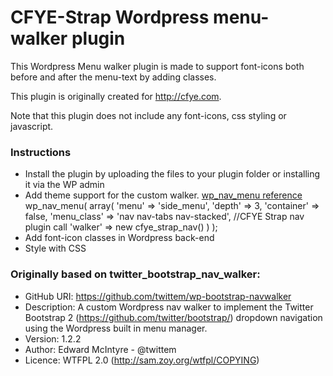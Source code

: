 CFYE-Strap Wordpress menu-walker plugin
=================

This Wordpress Menu walker plugin is made to support font-icons both before and after the menu-text by adding classes.

This plugin is originally created for http://cfye.com. 

Note that this plugin does not include any font-icons, css styling or javascript. 

### Instructions

* Install the plugin by uploading the files to your plugin folder or installing it via the WP admin
* Add theme support for the custom walker. [wp_nav_menu reference](http://codex.wordpress.org/Function_Reference/wp_nav_menu)
		wp_nav_menu(
			array(
				'menu'       => 'side_menu',
				'depth'      => 3,
				'container'  => false,
				'menu_class' => 'nav nav-tabs nav-stacked',
				//CFYE Strap nav plugin call
				'walker' => new cfye_strap_nav()
	   		)
		);
* Add font-icon classes in Wordpress back-end
* Style with CSS 

### Originally based on twitter_bootstrap_nav_walker:

 * GitHub URI: https://github.com/twittem/wp-bootstrap-navwalker
 * Description: A custom Wordpress nav walker to implement the Twitter Bootstrap 2 (https://github.com/twitter/bootstrap/) dropdown navigation using the Wordpress built in menu manager.
 * Version: 1.2.2
 * Author: Edward McIntyre - @twittem
 * Licence: WTFPL 2.0 (http://sam.zoy.org/wtfpl/COPYING)
